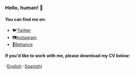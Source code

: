 ### Hello, human! 👋

#### You can find me on:

- 🐦[Twitter](https://twitter.com/lauranavasc)
- 📷[Instagram](https://instagram.com/lauranavasc)
- 🎨[Behance](https://behance.com/lauranavas)

#### If you'd like to work with me, please download my CV below:

-[English](https://github.com/lauranavas/lauranavas/blob/f2733f41638f1578a0dae4ab03218a550d637b89/CV%20-%20Ana%20Laura%20Navas%20Ca%C3%B1as%20-%20EN.pdf)
-[Spanish](https://github.com/lauranavas/lauranavas/blob/f2733f41638f1578a0dae4ab03218a550d637b89/CV%20-%20Ana%20Laura%20Navas%20Ca%C3%B1as%20-%20ES.pdf))
